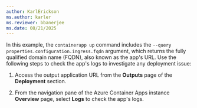 ```yaml
---
author: KarlErickson
ms.author: karler
ms.reviewer: bbanerjee
ms.date: 08/21/2025
---
```


In this example, the `containerapp up` command includes the `--query properties.configuration.ingress.fqdn` argument, which returns the fully qualified domain name (FQDN), also known as the app's URL. Use the following steps to check the app's logs to investigate any deployment issue:

1. Access the output application URL from the **Outputs** page of the **Deployment** section.

1. From the navigation pane of the Azure Container Apps instance **Overview** page, select **Logs** to check the app's logs.
